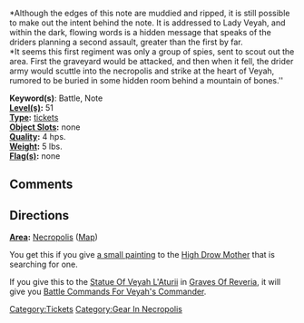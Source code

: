 *Although the edges of this note are muddied and ripped, it is still
possible to make out the intent behind the note. It is addressed to Lady
Veyah, and within the dark, flowing words is a hidden message that
speaks of the driders planning a second assault, greater than the first
by far.  
*It seems this first regiment was only a group of spies, sent to scout
out the area. First the graveyard would be attacked, and then when it
fell, the drider army would scuttle into the necropolis and strike at
the heart of Veyah, rumored to be buried in some hidden room behind a
mountain of bones.''

**Keyword(s)**: Battle, Note  
**[Level(s)](Object_Level.md "wikilink"):** 51  
**[Type](:Category:Object_Types.md "wikilink"):**
[tickets](:Category:Tickets.md "wikilink")  
**[Object Slots](Object_Slots "wikilink"):** none  
**[Quality](Object_Quality.md "wikilink"):** 4 hps.  
**[Weight](Object_Weight.md "wikilink"):** 5 lbs.  
**[Flag(s)](:Category:Object_Flags.md "wikilink"):** none

## Comments

## Directions

**[Area](:Category:Areas.md "wikilink"):**
[Necropolis](:Category:Necropolis.md "wikilink")
([Map](Necropolis_Map.md "wikilink"))

You get this if you give [a small
painting](Small_Painting.md "wikilink") to the [High Drow
Mother](High_Drow_Mother "wikilink") that is searching for one.

If you give this to the [Statue Of Veyah
L'Aturii](Statue_Of_Veyah_L'Aturii "wikilink") in [Graves Of
Reveria](:Category:Graves_Of_Reveria.md "wikilink"), it will give you
[Battle Commands For Veyah's
Commander](Battle_Commands_For_Veyah's_Commander "wikilink").

[Category:Tickets](Category:Tickets "wikilink") [Category:Gear In
Necropolis](Category:Gear_In_Necropolis "wikilink")
